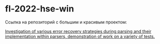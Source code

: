 # fl-2022-hse-win

Ссылка на репозиторий с большим и красивым проектом:

[Investigation of various error recovery strategies during parsing and their implementation within parsers, demonstration of work on a variety of tests.](https://github.com/a1k0u/error-recovery)